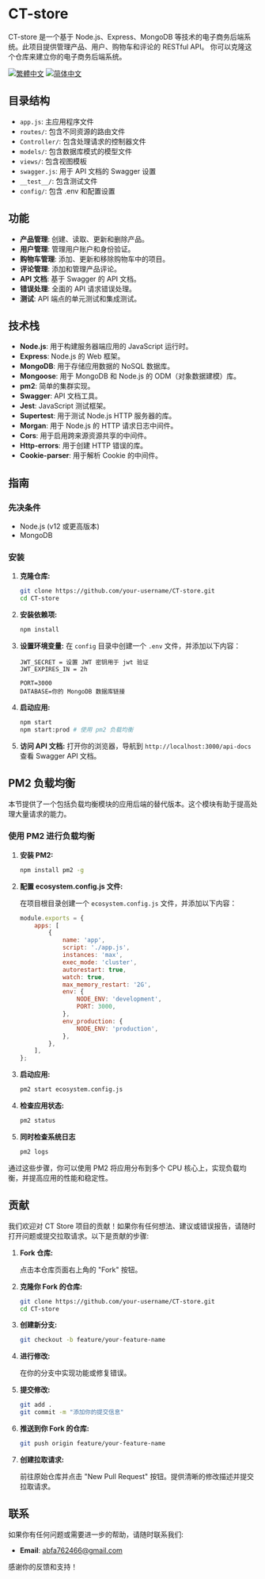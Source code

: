 # CT-store

CT-store 是一个基于 Node.js、Express、MongoDB 等技术的电子商务后端系统。此项目提供管理产品、用户、购物车和评论的 RESTful API。
你可以克隆这个仓库来建立你的电子商务后端系统。

[![繁體中文](https://img.shields.io/badge/繁體中文-Readme-blue)](README_zh-TW.md)
[![简体中文](https://img.shields.io/badge/简体中文-Readme-blue)](README_zh-CN.md)

## 目录结构

-   `app.js`: 主应用程序文件
-   `routes/`: 包含不同资源的路由文件
-   `Controller/`: 包含处理请求的控制器文件
-   `models/`: 包含数据库模式的模型文件
-   `views/`: 包含视图模板
-   `swagger.js`: 用于 API 文档的 Swagger 设置
-   `__test__/`: 包含测试文件
-   `config/`: 包含 .env 和配置设置

## 功能

-   **产品管理**: 创建、读取、更新和删除产品。
-   **用户管理**: 管理用户账户和身份验证。
-   **购物车管理**: 添加、更新和移除购物车中的项目。
-   **评论管理**: 添加和管理产品评论。
-   **API 文档**: 基于 Swagger 的 API 文档。
-   **错误处理**: 全面的 API 请求错误处理。
-   **测试**: API 端点的单元测试和集成测试。

## 技术栈

-   **Node.js**: 用于构建服务器端应用的 JavaScript 运行时。
-   **Express**: Node.js 的 Web 框架。
-   **MongoDB**: 用于存储应用数据的 NoSQL 数据库。
-   **Mongoose**: 用于 MongoDB 和 Node.js 的 ODM（对象数据建模）库。
-   **pm2**: 简单的集群实现。
-   **Swagger**: API 文档工具。
-   **Jest**: JavaScript 测试框架。
-   **Supertest**: 用于测试 Node.js HTTP 服务器的库。
-   **Morgan**: 用于 Node.js 的 HTTP 请求日志中间件。
-   **Cors**: 用于启用跨来源资源共享的中间件。
-   **Http-errors**: 用于创建 HTTP 错误的库。
-   **Cookie-parser**: 用于解析 Cookie 的中间件。

## 指南

### 先决条件

-   Node.js (v12 或更高版本)
-   MongoDB

### 安装

1. **克隆仓库:**

    ```bash
    git clone https://github.com/your-username/CT-store.git
    cd CT-store
    ```

2. **安装依赖项:**

    ```bash
    npm install
    ```

3. **设置环境变量:**
   在 `config` 目录中创建一个 `.env` 文件，并添加以下内容：

    ```env
    JWT_SECRET = 设置 JWT 密钥用于 jwt 验证
    JWT_EXPIRES_IN = 2h

    PORT=3000
    DATABASE=你的 MongoDB 数据库链接
    ```

4. **启动应用:**

    ```bash
    npm start
    npm start:prod # 使用 pm2 负载均衡
    ```

5. **访问 API 文档:**
   打开你的浏览器，导航到 `http://localhost:3000/api-docs` 查看 Swagger API 文档。

## PM2 负载均衡

本节提供了一个包括负载均衡模块的应用后端的替代版本。这个模块有助于提高处理大量请求的能力。

### 使用 PM2 进行负载均衡

1. **安装 PM2:**

    ```bash
    npm install pm2 -g
    ```

2. **配置 ecosystem.config.js 文件:**

    在项目根目录创建一个 `ecosystem.config.js` 文件，并添加以下内容：

    ```javascript
    module.exports = {
        apps: [
            {
                name: 'app',
                script: './app.js',
                instances: 'max',
                exec_mode: 'cluster',
                autorestart: true,
                watch: true,
                max_memory_restart: '2G',
                env: {
                    NODE_ENV: 'development',
                    PORT: 3000,
                },
                env_production: {
                    NODE_ENV: 'production',
                },
            },
        ],
    };
    ```

3. **启动应用:**

    ```bash
    pm2 start ecosystem.config.js
    ```

4. **检查应用状态:**

    ```bash
    pm2 status
    ```

5. **同时检查系统日志**

    ```bash
    pm2 logs
    ```

通过这些步骤，你可以使用 PM2 将应用分布到多个 CPU 核心上，实现负载均衡，并提高应用的性能和稳定性。

## 贡献

我们欢迎对 CT Store 项目的贡献！如果你有任何想法、建议或错误报告，请随时打开问题或提交拉取请求。以下是贡献的步骤:

1. **Fork 仓库:**

    点击本仓库页面右上角的 "Fork" 按钮。

2. **克隆你 Fork 的仓库:**

    ```bash
    git clone https://github.com/your-username/CT-store.git
    cd CT-store
    ```

3. **创建新分支:**

    ```bash
    git checkout -b feature/your-feature-name
    ```

4. **进行修改:**

    在你的分支中实现功能或修复错误。

5. **提交修改:**

    ```bash
    git add .
    git commit -m "添加你的提交信息"
    ```

6. **推送到你 Fork 的仓库:**

    ```bash
    git push origin feature/your-feature-name
    ```

7. **创建拉取请求:**

    前往原始仓库并点击 "New Pull Request" 按钮。提供清晰的修改描述并提交拉取请求。

## 联系

如果你有任何问题或需要进一步的帮助，请随时联系我们:

-   **Email**: abfa762466@gmail.com

感谢你的反馈和支持！
